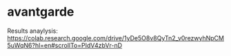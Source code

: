 # avantgarde

Results anaylysis:
https://colab.research.google.com/drive/1yDe5O8v8QyTn2_v0rezwyhNpCM5uWqN6?hl=en#scrollTo=PIdV4zbVr-nD
